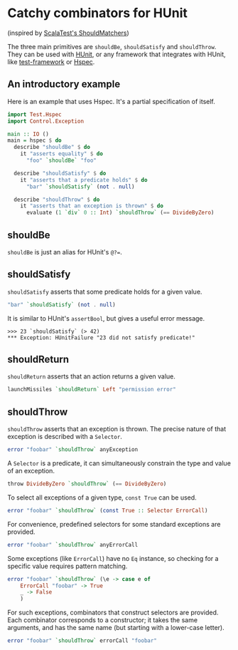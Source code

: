 # Catchy combinators for HUnit

(inspired by [ScalaTest's ShouldMatchers](http://www.scalatest.org/))

The three main primitives are `shouldBe`, `shouldSatisfy` and
`shouldThrow`. They can be used with
[HUnit](http://hackage.haskell.org/package/HUnit), or any framework that
integrates with HUnit, like
[test-framework](http://hackage.haskell.org/package/test-framework) or
[Hspec](http://hackage.haskell.org/package/hspec).

## An introductory example

Here is an example that uses Hspec. It's a partial specification of
itself.

```haskell literate
import Test.Hspec
import Control.Exception

main :: IO ()
main = hspec $ do
  describe "shouldBe" $ do
    it "asserts equality" $ do
      "foo" `shouldBe` "foo"

  describe "shouldSatisfy" $ do
    it "asserts that a predicate holds" $ do
      "bar" `shouldSatisfy` (not . null)

  describe "shouldThrow" $ do
    it "asserts that an exception is thrown" $ do
      evaluate (1 `div` 0 :: Int) `shouldThrow` (== DivideByZero)
```

## shouldBe

`shouldBe` is just an alias for HUnit's `@?=`.

## shouldSatisfy

`shouldSatisfy` asserts that some predicate holds for a given value.

```haskell
"bar" `shouldSatisfy` (not . null)
```

It is similar to HUnit's `assertBool`, but gives a useful error message.

    >>> 23 `shouldSatisfy` (> 42)
    *** Exception: HUnitFailure "23 did not satisfy predicate!"

## shouldReturn

`shouldReturn` asserts that an action returns a given value.

```haskell
launchMissiles `shouldReturn` Left "permission error"
```

## shouldThrow

`shouldThrow` asserts that an exception is thrown. The precise nature of
that exception is described with a `Selector`.

```haskell
error "foobar" `shouldThrow` anyException
```

A `Selector` is a predicate, it can simultaneously constrain the type
and value of an exception.

```haskell
throw DivideByZero `shouldThrow` (== DivideByZero)
```

To select all exceptions of a given type, `const True` can be used.

```haskell
error "foobar" `shouldThrow` (const True :: Selector ErrorCall)
```

For convenience, predefined selectors for some standard exceptions are
provided.

```haskell
error "foobar" `shouldThrow` anyErrorCall
```

Some exceptions (like `ErrorCall`) have no `Eq` instance, so checking
for a specific value requires pattern matching.

```haskell
error "foobar" `shouldThrow` (\e -> case e of
    ErrorCall "foobar" -> True
    _ -> False
    )
```

For such exceptions, combinators that construct selectors are provided.
Each combinator corresponds to a constructor; it takes the same
arguments, and has the same name (but starting with a lower-case
letter).

```haskell
error "foobar" `shouldThrow` errorCall "foobar"
```
